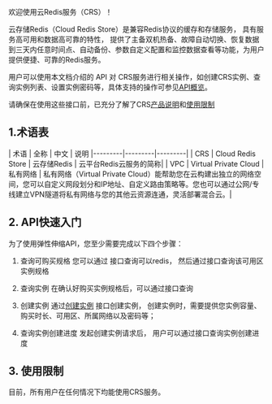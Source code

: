 欢迎使用云Redis服务（CRS）！

云存储Redis（Cloud Redis Store）是兼容Redis协议的缓存和存储服务， 具有服务高可用和数据高可靠的特性， 提供了主备双机热备、故障自动切换、恢复数据到三天内任意时间点、自动备份、参数自定义配置和监控数据查看等功能，为用户提供便捷、可靠的Redis服务。

用户可以使用本文档介绍的 API 对 CRS服务进行相关操作，如创建CRS实例、查询实例列表、设置实例密码等，具体支持的操作可参见[API概览](http://tce.fsphere.cn/doc/api/260/1749)。

请确保在使用这些接口前，已充分了解了CRS[产品说明](http://tce.fsphere.cn/doc/product/239/3205)和[使用限制](http://tce.fsphere.cn/doc/product/239/4073)

## 1.术语表

| 术语 | 全称 | 中文 | 说明
|---------|---------|---------|
| CRS | Cloud Redis Store |  云存储Redis |  云平台Redis云服务的简称|
| VPC	| Virtual Private Cloud	|私有网络 |	私有网络（Virtual Private Cloud）能帮助您在云构建出独立的网络空间，您可以自定义网段划分和IP地址、自定义路由策略等。您也可以通过公网/专线建立VPN隧道将私有网络与您的其他云资源连通，灵活部署混合云。|

## 2. API快速入门
为了使用弹性伸缩API，您至少需要完成以下四个步骤：

1) 查询可购买规格
您可以通过 接口查询可以redis， 然后通过接口查询该可用区实例规格

2) 查询实例
在确认好购买实例规格后，可以通过接口查询

3) 创建实例
通过[创建实例](http://tce.fsphere.cn/doc/api/260/5325) 接口创建实例， 创建实例时，需要提供您实例容量、购买时长、可用区、所属网络以及密码等；

4) 查询实例创建进度
发起创建实例请求后， 用户可以通过接口查询实例创建进度
	
## 3. 使用限制
目前，所有用户在任何情况下均能使用CRS服务。

